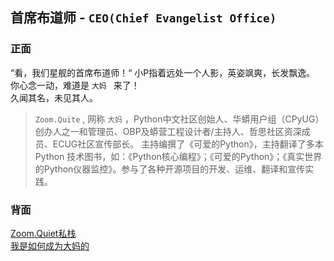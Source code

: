 ## 首席布道师 -  `CEO(Chief Evangelist Office)`

### 正面

“看，我们星舰的首席布道师！“ 小P指着远处一个人影，英姿飒爽，长发飘逸。  
你心念一动，难道是 `大妈 ` 来了！  
久闻其名，未见其人。  

> `Zoom.Quite` , 网称 `大妈` ，Python中文社区创始人、华蟒用户组（CPyUG）创办人之一和管理员、OBP及蟒营工程设计者/主持人、哲思社区资深成员、ECUG社区宣传部长。
> 主持编撰了《可爱的Python》，主持翻译了多本 Python 技术图书，如：《Python核心编程》；《可爱的Python》；《真实世界的Python仪器监控》。参与了各种开源项目的开发、运维、翻译和宣传实践。

### 背面

[Zoom.Quiet私栈][1]  
[我是如何成为大妈的][2]

[1]:	http://zoomquiet.io/
[2]:	http://wiki.zoomquiet.io/IMHO/om-how2b-dama